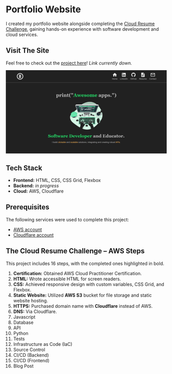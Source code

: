 # Portfolio Website

I created my portfolio website alongside completing the [Cloud Resume Challenge](https://cloudresumechallenge.dev/docs/the-challenge/aws/), gaining hands-on experience with software development and cloud services.

## Visit The Site

Feel free to check out the [project here](README.md)! *Link currently down.*

![portfolio website homepage](./images/portfolio-homepage.PNG)

## Tech Stack

- **Frontend:** HTML, CSS, CSS Grid, Flexbox
- **Backend:** *in progress*
- **Cloud:** AWS, Cloudflare

## Prerequisites

The following services were used to complete this project:

- [AWS account](https://aws.amazon.com/)
- [Cloudflare account](https://www.cloudflare.com/)

## The Cloud Resume Challenge – AWS Steps

This project includes 16 steps, with the completed ones highlighted in bold.

1. **Certification:** Obtained AWS Cloud Practitioner Certification.
2. **HTML:** Wrote accessible HTML for screen readers.
3. **CSS:** Achieved responsive design with custom variables, CSS Grid, and Flexbox.
4. **Static Website:** Utilized **AWS S3** bucket for file storage and static website hosting.
5. **HTTPS:** Purchased domain name with **Cloudflare** instead of AWS.
6. **DNS:** Via Cloudflare.
7. Javascript
8. Database
9. API
10. Python
11. Tests
12. Infrastructure as Code (IaC)
13. Source Control
14. CI/CD (Backend)
15. CI/CD (Frontend)
16. Blog Post
